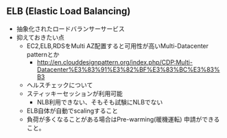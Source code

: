 ## ELB (Elastic Load Balancing)
* 抽象化されたロードバランサーサービス
* 抑えておきたい点
  * EC2,ELB,RDSをMulti AZ配置すると可用性が高いMulti-Datacenter patternとか
    * http://en.clouddesignpattern.org/index.php/CDP:Multi-Datacenter%E3%83%91%E3%82%BF%E3%83%BC%E3%83%B3
  * ヘルスチェックについて
  * スティッキーセッションが利用可能
    * NLB利用できない、そもそも試験にNLBでない
  * ELB自体が自動でscalingすること
  * 負荷が多くなることがある場合はPre-warming(暖機運転) 申請ができること。